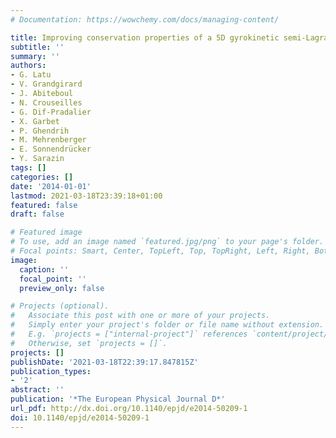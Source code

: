 ```yaml
---
# Documentation: https://wowchemy.com/docs/managing-content/

title: Improving conservation properties of a 5D gyrokinetic semi-Lagrangian code
subtitle: ''
summary: ''
authors:
- G. Latu
- V. Grandgirard
- J. Abiteboul
- N. Crouseilles
- G. Dif-Pradalier
- X. Garbet
- P. Ghendrih
- M. Mehrenberger
- E. Sonnendrücker
- Y. Sarazin
tags: []
categories: []
date: '2014-01-01'
lastmod: 2021-03-18T23:39:18+01:00
featured: false
draft: false

# Featured image
# To use, add an image named `featured.jpg/png` to your page's folder.
# Focal points: Smart, Center, TopLeft, Top, TopRight, Left, Right, BottomLeft, Bottom, BottomRight.
image:
  caption: ''
  focal_point: ''
  preview_only: false

# Projects (optional).
#   Associate this post with one or more of your projects.
#   Simply enter your project's folder or file name without extension.
#   E.g. `projects = ["internal-project"]` references `content/project/deep-learning/index.md`.
#   Otherwise, set `projects = []`.
projects: []
publishDate: '2021-03-18T22:39:17.847815Z'
publication_types:
- '2'
abstract: ''
publication: '*The European Physical Journal D*'
url_pdf: http://dx.doi.org/10.1140/epjd/e2014-50209-1
doi: 10.1140/epjd/e2014-50209-1
---
```


